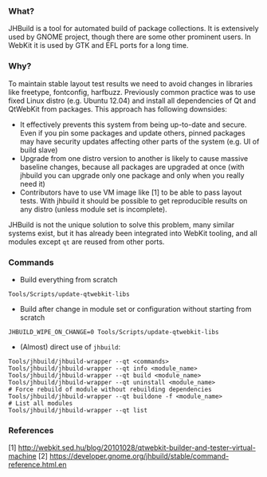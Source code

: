 ### What?

JHBuild is a tool for automated build of package collections. It is extensively used by GNOME project, though there are some other prominent users. In WebKit it is used by GTK and EFL ports for a long time.

### Why?

To maintain stable layout test results we need to avoid changes in libraries like freetype, fontconfig, harfbuzz. Previously common practice was to use fixed Linux distro (e.g. Ubuntu 12.04) and install all dependencies of Qt and QtWebKit from packages. This approach has following downsides:

* It effectively prevents this system from being up-to-date and secure. Even if you pin some packages and update others, pinned packages may have security updates affecting other parts of the system (e.g. UI of build slave)
* Upgrade from one distro version to another is likely to cause massive baseline changes, because all packages are upgraded at once (with jhbuild you can upgrade only one package and only when you really need it)
* Contributors have to use VM image like [1] to be able to pass layout tests. With jhbuild it should be possible to get reproducible results on any distro (unless module set is incomplete).

JHBuild is not the unique solution to solve this problem, many similar systems exist, but it has already been integrated into WebKit tooling, and all modules except `qt` are reused from other ports.

### Commands

* Build everything from scratch

`Tools/Scripts/update-qtwebkit-libs`

* Build after change in module set or configuration without starting from scratch

`JHBUILD_WIPE_ON_CHANGE=0 Tools/Scripts/update-qtwebkit-libs`

* (Almost) direct use of `jhbuild`:

```
Tools/jhbuild/jhbuild-wrapper --qt <commands>
Tools/jhbuild/jhbuild-wrapper --qt info <module_name>
Tools/jhbuild/jhbuild-wrapper --qt build <module_name>
Tools/jhbuild/jhbuild-wrapper --qt uninstall <module_name>
# Force rebuild of module without rebuilding dependencies
Tools/jhbuild/jhbuild-wrapper --qt buildone -f <module_name>
# List all modules
Tools/jhbuild/jhbuild-wrapper --qt list

```

### References

[1] http://webkit.sed.hu/blog/20101028/qtwebkit-builder-and-tester-virtual-machine
[2] https://developer.gnome.org/jhbuild/stable/command-reference.html.en